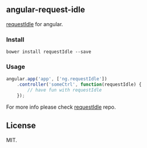 ## angular-request-idle

[requestIdle](https://github.com/idiotWu/requestIdle) for angular.

### Install

```
bower install requestIdle --save
```

### Usage

```javascript
angular.app('app', ['ng.requestIdle'])
    .controller('someCtrl', function(requestIdle) {
        // have fun with requestIdle
    });
```

For more info please check [requestIdle](https://github.com/idiotWu/requestIdle) repo.

## License

MIT.
